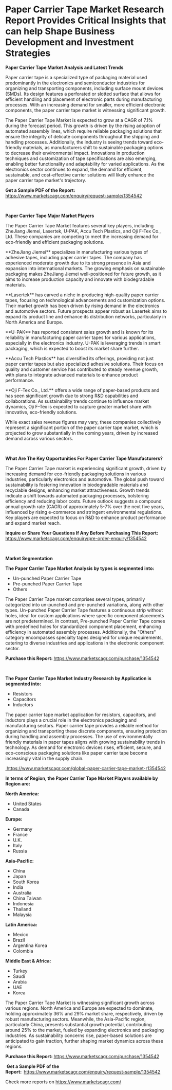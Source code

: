 <p><h1>Paper Carrier Tape Market Research Report Provides Critical Insights that can help Shape Business Development and Investment Strategies</h1></p><p><strong>Paper Carrier Tape Market Analysis and Latest Trends</strong></p>
<p><p>Paper carrier tape is a specialized type of packaging material used predominantly in the electronics and semiconductor industries for organizing and transporting components, including surface mount devices (SMDs). Its design features a perforated or slotted surface that allows for efficient handling and placement of electronic parts during manufacturing processes. With an increasing demand for smaller, more efficient electronic components, the paper carrier tape market is witnessing significant growth.</p><p>The Paper Carrier Tape Market is expected to grow at a CAGR of 7.1% during the forecast period. This growth is driven by the rising adoption of automated assembly lines, which require reliable packaging solutions that ensure the integrity of delicate components throughout the shipping and handling processes. Additionally, the industry is seeing trends toward eco-friendly materials, as manufacturers shift to sustainable packaging options to decrease their environmental impact. Innovations in production techniques and customization of tape specifications are also emerging, enabling better functionality and adaptability for varied applications. As the electronics sector continues to expand, the demand for efficient, sustainable, and cost-effective carrier solutions will likely enhance the paper carrier tape market's trajectory.</p></p>
<p><strong>Get a Sample PDF of the Report:&nbsp;</strong> <a href="https://www.marketscagr.com/enquiry/request-sample/1354542?utm_campaign=1998&utm_medium=2&utm_source=Github&utm_content=ia&utm_term=11022025&utm_id=paper-carrier-tape">https://www.marketscagr.com/enquiry/request-sample/1354542</a></p>
<p>&nbsp;</p>
<p><strong>Paper Carrier Tape Major Market Players</strong></p>
<p><p>The Paper Carrier Tape Market features several key players, including ZheJiang Jiemei, Lasertek, U-PAK, Accu Tech Plastics, and Oji F-Tex Co., Ltd. These companies are competing to meet the increasing demand for eco-friendly and efficient packaging solutions.</p><p>**ZheJiang Jiemei** specializes in manufacturing various types of adhesive tapes, including paper carrier tapes. The company has experienced moderate growth due to its strong presence in Asia and expansion into international markets. The growing emphasis on sustainable packaging makes ZheJiang Jiemei well-positioned for future growth, as it aims to increase production capacity and innovate with biodegradable materials.</p><p>**Lasertek** has carved a niche in producing high-quality paper carrier tapes, focusing on technological advancements and customization options. Their market growth has been driven by rising demand in the electronics and automotive sectors. Future prospects appear robust as Lasertek aims to expand its product line and enhance its distribution networks, particularly in North America and Europe.</p><p>**U-PAK** has reported consistent sales growth and is known for its reliability in manufacturing paper carrier tapes for various applications, especially in the electronics industry. U-PAK is leveraging trends in smart packaging, which is expected to boost its market share further.</p><p>**Accu Tech Plastics** has diversified its offerings, providing not just paper carrier tapes but also specialized adhesive solutions. Their focus on quality and customer service has contributed to steady revenue growth, with plans to integrate advanced materials to enhance product performance.</p><p>**Oji F-Tex Co., Ltd.** offers a wide range of paper-based products and has seen significant growth due to strong R&D capabilities and collaborations. As sustainability trends continue to influence market dynamics, Oji F-Tex is expected to capture greater market share with innovative, eco-friendly solutions.</p><p>While exact sales revenue figures may vary, these companies collectively represent a significant portion of the paper carrier tape market, which is projected to grow substantially in the coming years, driven by increased demand across various sectors.</p></p>
<p>&nbsp;</p>
<p><strong>What Are The Key Opportunities For Paper Carrier Tape Manufacturers?</strong></p>
<p><p>The Paper Carrier Tape market is experiencing significant growth, driven by increasing demand for eco-friendly packaging solutions in various industries, particularly electronics and automotive. The global push toward sustainability is fostering innovation in biodegradable materials and recyclable designs, enhancing market attractiveness. Growth trends indicate a shift towards automated packaging processes, bolstering efficiency and reducing labor costs. Future outlook suggests a compound annual growth rate (CAGR) of approximately 5-7% over the next five years, influenced by rising e-commerce and stringent environmental regulations. Key players are expected to focus on R&D to enhance product performance and expand market reach.</p></p>
<p><strong>Inquire or Share Your Questions If Any Before Purchasing This Report:</strong> <a href="https://www.marketscagr.com/enquiry/pre-order-enquiry/1354542?utm_campaign=1998&utm_medium=2&utm_source=Github&utm_content=ia&utm_term=11022025&utm_id=paper-carrier-tape">https://www.marketscagr.com/enquiry/pre-order-enquiry/1354542</a></p>
<p>&nbsp;</p>
<p><strong>Market Segmentation</strong></p>
<p><strong>The Paper Carrier Tape Market Analysis by types is segmented into:</strong></p>
<p><ul><li>Un-punched Paper Carrier Tape</li><li>Pre-punched Paper Carrier Tape</li><li>Others</li></ul></p>
<p><p>The Paper Carrier Tape market comprises several types, primarily categorized into un-punched and pre-punched variations, along with other types. Un-punched Paper Carrier Tape features a continuous strip without holes, ideal for custom applications where specific component placements are not predetermined. In contrast, Pre-punched Paper Carrier Tape comes with predefined holes for standardized component placement, enhancing efficiency in automated assembly processes. Additionally, the "Others" category encompasses specialty tapes designed for unique requirements, catering to diverse industries and applications in the electronic component sector.</p></p>
<p><strong>Purchase this Report:&nbsp;</strong><a href="https://www.marketscagr.com/purchase/1354542?utm_campaign=1998&utm_medium=2&utm_source=Github&utm_content=ia&utm_term=11022025&utm_id=paper-carrier-tape">https://www.marketscagr.com/purchase/1354542</a></p>
<p>&nbsp;</p>
<p><strong>The Paper Carrier Tape Market Industry Research by Application is segmented into:</strong></p>
<p><ul><li>Resistors</li><li>Capacitors</li><li>Inductors</li></ul></p>
<p><p>The paper carrier tape market application for resistors, capacitors, and inductors plays a crucial role in the electronics packaging and manufacturing sectors. Paper carrier tape provides a reliable method for organizing and transporting these discrete components, ensuring protection during handling and assembly processes. The use of environmentally friendly materials in paper tapes aligns with growing sustainability trends in technology. As demand for electronic devices rises, efficient, secure, and eco-conscious packaging solutions like paper carrier tape become increasingly vital in the supply chain.</p></p>
<p><a href="https://www.marketscagr.com/global-paper-carrier-tape-market-r1354542?utm_campaign=1998&utm_medium=2&utm_source=Github&utm_content=ia&utm_term=11022025&utm_id=paper-carrier-tape">&nbsp;https://www.marketscagr.com/global-paper-carrier-tape-market-r1354542</a></p>
<p><strong>In terms of Region, the Paper Carrier Tape Market Players available by Region are:</strong></p>
<p>
    <p> <strong> North America: </strong>
        <ul>
            <li>United States</li>
            <li>Canada</li>
        </ul>
        </p> 
    <p> <strong> Europe: </strong>
        <ul>
            <li>Germany</li>
            <li>France</li>
            <li>U.K.</li>
            <li>Italy</li>
            <li>Russia</li>
        </ul>
        </p> 
    <p> <strong> Asia-Pacific: </strong>
        <ul>
            <li>China</li>
            <li>Japan</li>
            <li>South Korea</li>
            <li>India</li>
            <li>Australia</li>
            <li>China Taiwan</li>
            <li>Indonesia</li>
            <li>Thailand</li>
            <li>Malaysia</li>
        </ul>
        </p> 
    <p> <strong> Latin America: </strong>
        <ul>
            <li>Mexico</li>
            <li>Brazil</li>
            <li>Argentina Korea</li>
            <li>Colombia</li>
        </ul>
        </p> 
    <p> <strong> Middle East & Africa: </strong>
        <ul>
            <li>Turkey</li>
            <li>Saudi</li>
            <li>Arabia</li>
            <li>UAE</li>
            <li>Korea</li>
        </ul>
    </p>
    </p>
<p><p>The Paper Carrier Tape Market is witnessing significant growth across various regions. North America and Europe are expected to dominate, holding approximately 36% and 29% market share, respectively, driven by robust manufacturing sectors. Meanwhile, the Asia-Pacific region, particularly China, presents substantial growth potential, contributing around 25% to the market, fueled by expanding electronics and packaging industries. As sustainability concerns rise, paper-based solutions are anticipated to gain traction, further shaping market dynamics across these regions.</p></p>
<p><strong>Purchase this Report: </strong><a href="https://www.marketscagr.com/purchase/1354542?utm_campaign=1998&utm_medium=2&utm_source=Github&utm_content=ia&utm_term=11022025&utm_id=paper-carrier-tape">https://www.marketscagr.com/purchase/1354542</a></p>
<p>&nbsp;<strong>Get a Sample PDF of the Report:&nbsp;&nbsp;</strong><a href="https://www.marketscagr.com/enquiry/request-sample/1354542?utm_campaign=1998&utm_medium=2&utm_source=Github&utm_content=ia&utm_term=11022025&utm_id=paper-carrier-tape">https://www.marketscagr.com/enquiry/request-sample/1354542</a></p>
<p><strong></strong></p>
<p>Check more reports on <a href="https://www.marketscagr.com/?utm_campaign=1998&utm_medium=2&utm_source=Github&utm_content=ia&utm_term=11022025&utm_id=paper-carrier-tape">https://www.marketscagr.com/</a></p>
